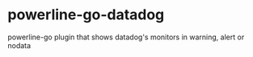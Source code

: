 # powerline-go-datadog
powerline-go plugin that shows datadog's monitors in warning, alert or nodata
